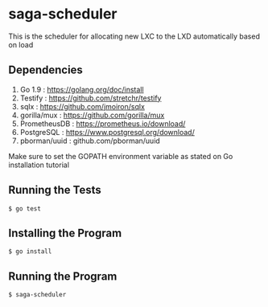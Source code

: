 # saga-scheduler
This is the scheduler for allocating new LXC to the LXD automatically based on load

## Dependencies
1. Go 1.9 : https://golang.org/doc/install
2. Testify : https://github.com/stretchr/testify
3. sqlx : https://github.com/jmoiron/sqlx
4. gorilla/mux : https://github.com/gorilla/mux
5. PrometheusDB : https://prometheus.io/download/
6. PostgreSQL : https://www.postgresql.org/download/
7. pborman/uuid : github.com/pborman/uuid

Make sure to set the GOPATH environment variable as stated on Go installation tutorial

## Running the Tests
```
$ go test
```

## Installing the Program
```
$ go install
```
## Running the Program
```
$ saga-scheduler
```
